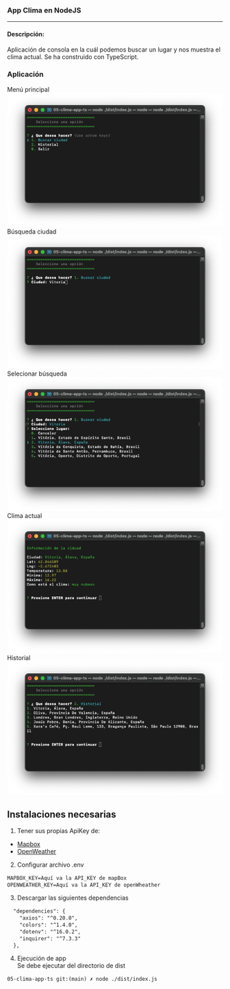 ### App Clima en NodeJS
***
#### Descripción:
Aplicación de consola en la cuál podemos buscar un lugar y nos muestra el clima actual.
Se ha construido con TypeScript.

### Aplicación
Menú principal
![Menú Principal](./assets/menu.png)
Búsqueda ciudad
![Búsqueda](./assets/busqueda.png)
Selecionar búsqueda
![Seleccionar búsqueda](./assets/busquedaConcreta.png)
Clima actual
![Clima actual](./assets/clima.png)
Historial
![Historial](./assets/historial.png)


## Instalaciones necesarias
1. Tener sus propias ApiKey de:

* [Mapbox](https://docs.mapbox.com/)
* [OpenWeather](https://home.openweathermap.org/)
 
2. Configurar archivo .env
```
MAPBOX_KEY=Aquí va la API_KEY de mapBox
OPENWEATHER_KEY=Aquí va la API_KEY de openWheather
``` 

3. Descargar las siguientes dependencias
```
  "dependencies": {
    "axios": "^0.20.0",
    "colors": "^1.4.0",
    "dotenv": "^16.0.2",
    "inquirer": "^7.3.3"
  },
```

4. Ejecución de app   
Se debe ejecutar del directorio de dist
```
05-clima-app-ts git:(main) ✗ node ./dist/index.js
```